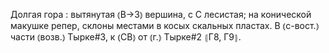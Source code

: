 ---
---

Долгая гора
: вытянутая ⦅В→З⦆ вершина, с С лесистая; на конической макушке репер, склоны местами в косых скальных пластах. В ⦅с-вост.⦆ части ⦅возв.⦆ Тырке#3, к ⦅СВ⦆ от ⦅г.⦆ Тырке#2 ⦃Г8, Г9⦄.
